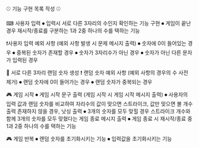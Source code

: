 ⚾ 기능 구현 목록 작성 ⚾

⌨ 사용자 입력
    ⏺ 입력시 서로 다른 3자리의 수인지 확인하는 기능 구현
    ⏺ 게임이 끝난 경우 재시작/종료를 구분하는 1과 2중 하나의 수를 택하는 기능

❗사용자 입력 예외 사항 (예외 사항 발생 시 문제 메시지 출력)
    ⏺ 숫자에 0이 들어있는 경우
    ⏺ 중복된 숫자가 존재할 경우
    ⏺ 숫자가 3자리수가 아닌 경우
    ⏺ 숫자가 아닌 다른 문자가 입력된 경우

🔢 서로 다른 3자리 랜덤 숫자 생성
❗ 랜덤 숫자 예외 사항 (예외 사항의 경우의 수 사전 제거)
    ⏺ 랜덤 숫자에 0이 들어가는 경우
    ⏺ 랜덤 숫자가 중복되는 경우

🎮 게임 시작
    ⏺ 게임 시작 문구 출력 (게임 시작 시 게임 시작 메시지 출력)
    ⏺ 사용자의 입력 값과 랜덤 숫자를 비교하여 자리수의 값이 맞으면 스트라이크, 값만 맞으면 볼 개수 출력 
        존재하지 않을 경우, 낫싱 출력
    ⏺ 3개의 숫자를 모두 맞힐 경우 스트라이크 개수와 함께  3개의 숫자를 모두 맞혔다는 게임 종료 메시지 출력
    ⏺ 게임 종료 시 재시작/종료 중 1과 2중 하나의 수를 택하는 기능

🎮 게임 반복
    ⏺ 랜덤 숫자를 초기화시키는 기능
    ⏺ 입력값을 초기화시키는 기능
